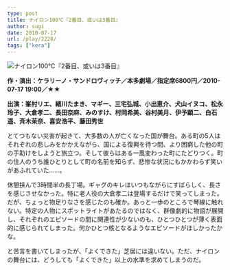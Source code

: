 ```yaml
---
type: post
title: ナイロン100℃『2番目、或いは3番目』
author: sugi
date: 2010-07-17
url: /play/2228/
tags: ["kera"]
---
```

<img src="/images/play/20100717.jpg" alt="ナイロン100℃『2番目、或いは3番目』" class="alignleft" />

**作・演出：ケラリーノ・サンドロヴィッチ／本多劇場／指定席6800円／2010-07-17 19:00／★★**

**出演：峯村リエ、緒川たまき、マギー、三宅弘城、小出恵介、犬山イヌコ、松永玲子、大倉孝二、長田奈麻、みのすけ、村岡希美、谷村美月、伊予顕二、白石遥、斉木茉奈、喜安浩平、藤田秀世**

とてつもない災害が起きて、大多数の人が亡くなった国が舞台。ある町の5人はそれぞれの悲しみをかかえながら、国による復興を待つ間、より困窮した他の町の手助けをしようと旅立つ。そして彼らはある一風変わった町にたどりつく。町の住人のうち誰ひとりとして町の名前を知らず、悲惨な状況にもかかわらず笑いがあふれていた......。

休憩挟んで3時間半の長丁場。ギャグのキレはいつもながらにすばらしく、長さを感じさせなかった。特に老人役の大倉孝二は登場するだけで笑ってしまった。だが、ちょっと物足りなさを感じたのも確か。あっと一歩のところで琴線に触れない。特定の人物にスポットライトがあたるのではなく、群像劇的に物語が展開し、それぞれのエピソードの間に関連性が少ないのも、ひとつひとつが薄く表面的に感じられてしまった。何かひとつ核となるようなエピソードがほしかったかな。

と苦言を書いてしまったが、「よくできた」芝居には違いない。ただ、ナイロンの舞台には、どうしても「よくできた」以上の水準を求めてしまうのだ。
